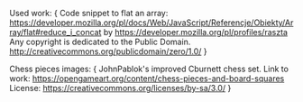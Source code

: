 Used work: 
{
    Code snippet to flat an array: https://developer.mozilla.org/pl/docs/Web/JavaScript/Referencje/Obiekty/Array/flat#reduce_i_concat
    by https://developer.mozilla.org/pl/profiles/raszta
    Any copyright is dedicated to the Public Domain. http://creativecommons.org/publicdomain/zero/1.0/
}

Chess pieces images: 
{
JohnPablok's improved Cburnett chess set.
Link to work: https://opengameart.org/content/chess-pieces-and-board-squares
License: https://creativecommons.org/licenses/by-sa/3.0/
}
